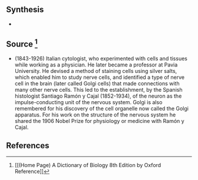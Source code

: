 ## Synthesis
- 
## Source [^1]
- (1843-1926) Italian cytologist, who experimented with cells and tissues while working as a physician. He later became a professor at Pavia University. He devised a method of staining cells using silver salts, which enabled him to study nerve cells, and identified a type of nerve cell in the brain (later called Golgi cells) that made connections with many other nerve cells. This led to the establishment, by the Spanish histologist Santiago Ramón y Cajal (1852-1934), of the neuron as the impulse-conducting unit of the nervous system. Golgi is also remembered for his discovery of the cell organelle now called the Golgi apparatus. For his work on the structure of the nervous system he shared the 1906 Nobel Prize for physiology or medicine with Ramón y Cajal.
## References

[^1]: [[(Home Page) A Dictionary of Biology 8th Edition by Oxford Reference]]